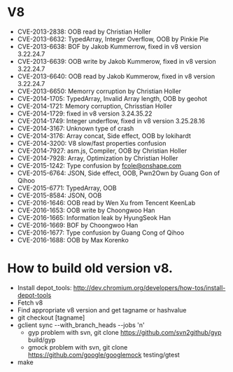 # V8

* CVE-2013-2838: OOB read by Christian Holler
* CVE-2013-6632: TypedArray, Integer Overflow, OOB by Pinkie Pie
* CVE-2013-6638: BOF by Jakob Kummerrow, fixed in v8 version 3.22.24.7
* CVE-2013-6639: OOB write by Jakob Kummerow, fixed in v8 version 3.22.24.7
* CVE-2013-6640: OOB read by Jakob Kummerow, fixed in v8 version 3.22.24.7
* CVE-2013-6650: Memorry corruption by Christian Holler
* CVE-2014-1705: TypedArray, Invalid Array length, OOB by geohot
* CVE-2014-1721: Memory corruption, Chrisstian Holler
* CVE-2014-1729: fixed in v8 version 3.24.35.22
* CVE-2014-1749: Integer underflow, fixed in v8 version 3.25.28.16
* CVE-2014-3167: Unknown type of crash
* CVE-2014-3176: Array concat, Side effect, OOB by lokihardt
* CVE-2014-3200: V8 slow/fast properties confusion
* CVE-2014-7927: asm.js, Compiler, OOB by Christian Holler
* CVE-2014-7928: Array, Optimization by Christian Holler
* CVE-2015-1242: Type confusion by fcole@onshape.com
* CVE-2015-6764: JSON, Side effect, OOB, Pwn2Own by Guang Gon of Qihoo
* CVE-2015-6771: TypedArray, OOB
* CVE-2015-8584: JSON, OOB
* CVE-2016-1646: OOB read by Wen Xu from Tencent KeenLab
* CVE-2016-1653: OOB write by Choongwoo Han
* CVE-2016-1665: Information leak by HyungSeok Han
* CVE-2016-1669: BOF by Choongwoo Han
* CVE-2016-1677: Type confusion by Guang Cong of Qihoo
* CVE-2016-1688: OOB by Max Korenko

# How to build old version v8.
* Install depot\_tools: http://dev.chromium.org/developers/how-tos/install-depot-tools
* Fetch v8
* Find appropriate v8 version and get tagname or hashvalue
* git checkout [tagname]
* gclient sync --with\_branch\_heads --jobs 'n'
  * gyp problem with svn, git clone https://github.com/svn2github/gyp build/gyp
  * gmock problem with svn, git clone https://github.com/google/googlemock testing/gtest
* make

